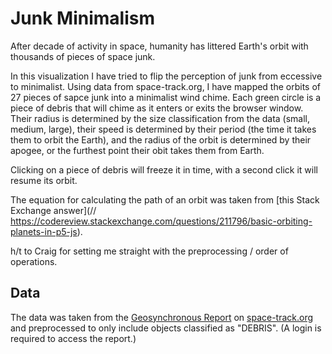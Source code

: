 # Junk Minimalism

After decade of activity in space, humanity has littered Earth's orbit with thousands of pieces of space junk. 

In this visualization I have tried to flip the perception of junk from eccessive to minimalist. Using data from space-track.org, I have mapped the orbits of 27 pieces of sapce junk into a minimalist wind chime. Each green circle is a piece of debris that will chime as it enters or exits the browser window. Their radius is determined by the size classification from the data (small, medium, large), their speed is determined by their period (the time it takes them to orbit the Earth), and the radius of the orbit is determined by their apogee, or the furthest point their obit takes them from Earth.

Clicking on a piece of debris will freeze it in time, with a second click it will resume its orbit.

The equation for calculating the path of an orbit was taken from [this Stack Exchange answer](// https://codereview.stackexchange.com/questions/211796/basic-orbiting-planets-in-p5-js).

h/t to Craig for setting me straight with the preprocessing / order of operations.

## Data

The data was taken from the [Geosynchronous Report](https://www.space-track.org/basicspacedata/query/class/satcat/format/html/orderby/NORAD_CAT_ID/PERIOD/1430--1450/CURRENT/Y/DECAY/null-val) on [space-track.org](https://www.space-track.org/) and preprocessed to only include objects classified as "DEBRIS". (A login is required to access the report.)


